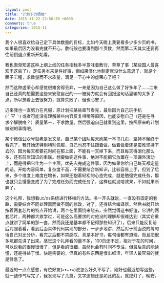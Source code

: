 ```yaml
---
layout: post
title: "计划下的牺牲"
date: 2015-11-22 22:58:50 +0800
comments: true
categories: 2015-11
---
```

我个人很喜欢给自己定下具体数量的目标，比如今天晚上我要看多少多少页的书，如果最后因为没看完就不开心，敷衍般也要凑到那个页数，然而第二天其实还要再往前倒退点重新开始看。<!--more-->

我也渐渐知道这种上纲上线的任务指标多半意味着敷衍、草草了事（某些国人最喜欢干这些了），定任务本来是件好事，但如果僵化地制定就没什么意思了，就是个面子工程，求数量而不求质量，满足一下心中的虚荣心了吧？

然而这种虚荣心却感觉很难舍得丢弃，一来是因为自己这么做了好多年了……二来自己还真的想需要这些来安慰自己的——被努力就会有回报这句话灌输的太多了点，所以想看上去很努力，就算失败了，但也心安了。

近来我也一直努力在克服，原计划把某些章节看完，最后因为自己玩手机 (╯▽╰) 或者可能没有理解某些内容反复咀嚼等原因，也能安慰自己（还是在寻求个解脱咯？）质量第一，不求数量。然后强迫自己就看到这里，按照原来的计划做别的事情吧。

某个微信公众号就老是发文章，自己某个团队每天刷某一本书几页，坚持不懈终于看完了，我开始还特别特别佩服，自己也忍不住跟着做，做着做着还是蛮难坚持下去的，因为每天都要花时间在那上面，不能有一天掉下来，而且每天得消化那么多，还有前后知识的串联。想要做完这件事，绝对不能把它放置在一项课外活动上，而是得把它作为一个主项，优先去完成这件事，因为如果你给自己每天都定量的话，开始内容简单，复杂度不高，不需要结合新知识，比较容易上手，但到了后来，多个维度上难度在增长，如果还抱着轻松的心态完成，就是勉强完成任务，那也就只会慢慢变成了为了完成任务而完成任务了，这样也就没啥效果，不如就果断弃了。

这个礼拜，我想看uc/os系统进行移植的方法。书一开头就说，一直没有固定的套路，需要结合不同处理器而做不同的修改，对了，还得结合编译器。然后书就开始按着两套芯片的特点开始讲，两个在里面绕来绕去，突然觉得这书好渣，它讲的两套芯片，两种都大致学过，可是这么高要求的对他没的理解却很难达到（其实它重点就讲了简单的那一套，然而我还是基本都不记得那些知识了），后来只能反复前后对照着看，看到后面具体代码实现的部分，一步步地讲，然后对于前面说的每句话自己对比分析，看完之后都不禁感叹，真是本好书，每句话都有道理，而且把很多坑都先讲了出来。感觉这个礼拜看的量不多，100页还不足，相对于花的时间，可以说看的很慢很慢了，但是看的很细，虽然也会有时间不专注，但最后真的能读懂，还是得益于慢。快是需要的，但真的有些东西是慢出细活，年轻人最容易的就是性急了。

最近的一点点感想，有位好友(๑•ᴗ•๑)说怎么好久不写了，刚好也最近想写这些，就一鼓作气写完了，我发现写了几篇，文字逻辑还是如此的乱，就熄灯了，晚安。
